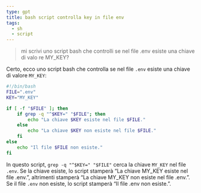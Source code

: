 ```yaml
---
type: gpt
title: bash script controlla key in file env
tags:
  - sh
  - script
---
```


> mi scrivi uno script bash che controlli se nel file .env esiste una chiave di valo
> re MY_KEY?

Certo, ecco uno script bash che controlla se nel file `.env` esiste una chiave di valore `MY_KEY`:

```bash
#!/bin/bash
FILE=".env"
KEY="MY_KEY"

if [ -f "$FILE" ]; then
    if grep -q "^$KEY=" "$FILE"; then
        echo "La chiave $KEY esiste nel file $FILE."
    else 
        echo "La chiave $KEY non esiste nel file $FILE."
    fi
else 
    echo "Il file $FILE non esiste."
fi
```

In questo script, `grep -q "^$KEY=" "$FILE"` cerca la chiave `MY_KEY` nel file `.env`. Se la chiave esiste, lo script stamperà “La chiave MY_KEY esiste nel file .env.”, altrimenti stamperà “La chiave MY_KEY non esiste nel file .env.”. Se il file `.env` non esiste, lo script stamperà “Il file .env non esiste.”.